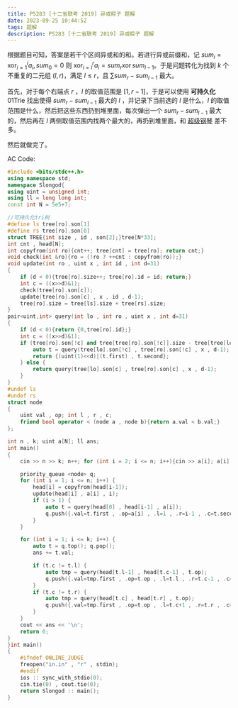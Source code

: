 ```yaml
---
title: P5283 [十二省联考 2019] 异或粽子 题解
date: 2023-09-25 10:44:52
tags: 题解
description: P5283 [十二省联考 2019] 异或粽子 题解
---
```


根据题目可知，答案是若干个区间异或和的和。若进行异或前缀和，记 $sum_i=\operatorname{xor}_{i=1}^{i}a_i,sum_0=0$ 则 $\operatorname{xor}_{i=l}^{r}a_i=sum_r\operatorname{xor}sum_{l-1}$。于是问题转化为找到 $k$ 个不重复的二元组 $(l,r)$，满足 $l\le r$，且 $\sum sum_r-sum_{l-1}$ 最大。

首先，对于每个右端点 $r$ ，$l$ 的取值范围是 $[1,r-1]$，于是可以使用 **可持久化**$\text{01Trie}$ 找出使得 $sum_r-sum_{l-1}$ 最大的 $l$ ，并记录下当前选的 $l$ 是什么，$l$ 的取值范围是什么，然后把这些东西扔到堆里面，每次弹出一个 $sum_r-sum_{l-1}$ 最大的，然后再在 $l$ 两侧取值范围内找两个最大的，再扔到堆里面，和 [超级钢琴](https://www.luogu.com.cn/problem/P2048) 差不多。

然后就做完了。

AC Code:

```cpp
#include <bits/stdc++.h>
using namespace std;
namespace Slongod{
using uint = unsigned int;
using ll = long long int;
const int N = 5e5+7;

//可持久化tri树
#define ls tree[ro].son[1]
#define rs tree[ro].son[0]
struct TREE{int size , id , son[2];}tree[N*33];
int cnt , head[N];
int copyfrom(int ro){cnt++; tree[cnt] = tree[ro]; return cnt;}
void check(int &ro){ro = (!ro ? ++cnt : copyfrom(ro));}
void update(int ro , uint x , int id , int d=31)
{
    if (d < 0){tree[ro].size++; tree[ro].id = id; return;}
    int c = ((x>>d)&1);
    check(tree[ro].son[c]);
    update(tree[ro].son[c] , x , id , d-1);
    tree[ro].size = tree[ls].size + tree[rs].size;
}
pair<uint,int> query(int lo , int ro , uint x , int d=31)
{
    if (d < 0){return {0,tree[ro].id};}
    int c = ((x>>d)&1);
    if (tree[ro].son[!c] and tree[tree[ro].son[!c]].size - tree[tree[lo].son[!c]].size) {
        auto t = query(tree[lo].son[!c] , tree[ro].son[!c] , x , d-1);
        return {(uint(1)<<d)|(t.first) , t.second};
    } else {
        return query(tree[lo].son[c] , tree[ro].son[c] , x , d-1);
    }
}
#undef ls
#undef rs
struct node
{
    uint val , op; int l , r , c;
    friend bool operator < (node a , node b){return a.val < b.val;}
};

int n , k; uint a[N]; ll ans;
int main()
{
    cin >> n >> k; n++; for (int i = 2; i <= n; i++){cin >> a[i]; a[i] ^= a[i-1];}

    priority_queue <node> q;
    for (int i = 1; i <= n; i++) {
        head[i] = copyfrom(head[i-1]);
        update(head[i] , a[i] , i);
        if (i > 1) {
            auto t = query(head[0] , head[i-1] , a[i]);
            q.push({.val=t.first , .op=a[i] , .l=1 , .r=i-1 , .c=t.second});
        }
    }

    for (int i = 1; i <= k; i++) {
        auto t = q.top(); q.pop();
        ans += t.val;

        if (t.c != t.l) {
            auto tmp = query(head[t.l-1] , head[t.c-1] , t.op);
            q.push({.val=tmp.first , .op=t.op , .l=t.l , .r=t.c-1 , .c=tmp.second});
        }
        if (t.c != t.r) {
            auto tmp = query(head[t.c] , head[t.r] , t.op);
            q.push({.val=tmp.first , .op=t.op , .l=t.c+1 , .r=t.r , .c=tmp.second});
        }
    }
    cout << ans << '\n';
    return 0;
}
}int main()
{
    #ifndef ONLINE_JUDGE
    freopen("in.in" , "r" , stdin);
    #endif
    ios :: sync_with_stdio(0);
    cin.tie(0) , cout.tie(0);
    return Slongod :: main();
}
```

